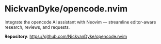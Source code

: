 # NickvanDyke/opencode.nvim

Integrate the opencode AI assistant with Neovim — streamline editor-aware research, reviews, and requests.

**Repository**: <https://github.com/NickvanDyke/opencode.nvim>

